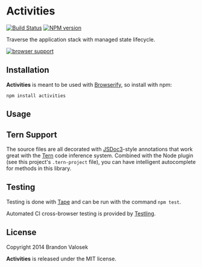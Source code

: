 # Activities

[![Build Status](https://travis-ci.org/bvalosek/activities.png?branch=master)](https://travis-ci.org/bvalosek/activities)
[![NPM version](https://badge.fury.io/js/activities.png)](http://badge.fury.io/js/activities)

Traverse the application stack with managed state lifecycle.

[![browser support](https://ci.testling.com/bvalosek/activities.png)](https://ci.testling.com/bvalosek/activities)

## Installation

**Activities** is meant to be used with [Browserify](http://browserify.org/), so
install with npm:

```
npm install activities
```

## Usage

## Tern Support

The source files are all decorated with [JSDoc3](http://usejsdoc.org/)-style
annotations that work great with the [Tern](http://ternjs.net/) code inference
system. Combined with the Node plugin (see this project's `.tern-project`
file), you can have intelligent autocomplete for methods in this library.

## Testing

Testing is done with [Tape](http://github.com/substack/tape) and can be run
with the command `npm test`.

Automated CI cross-browser testing is provided by
[Testling](http://ci.testling.com/bvalosek/activities).


## License
Copyright 2014 Brandon Valosek

**Activities** is released under the MIT license.


